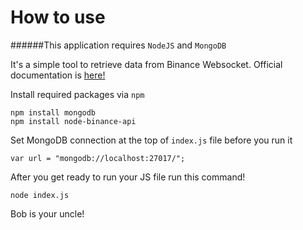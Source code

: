 # How to use

######This application requires `NodeJS` and `MongoDB`

It's a simple tool to retrieve data from Binance Websocket. Official documentation is [here!](https://github.com/binance-exchange/binance-official-api-docs)

Install required packages via `npm`
```
npm install mongodb
npm install node-binance-api
```

Set MongoDB connection at the top of `index.js` file before you run it
```
var url = "mongodb://localhost:27017/";
```

After you get ready to run your JS file run this command!

```
node index.js
```

Bob is your uncle!